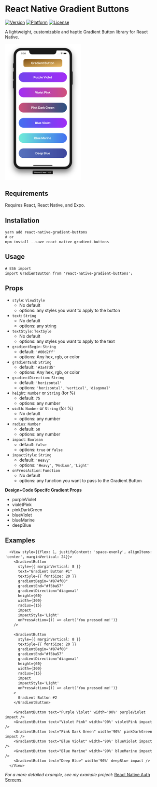 # React Native Gradient Buttons

[![Version](https://img.shields.io/badge/version-v1.2.7-red.svg)](https://www.npmjs.com/package/react-native-gradient-buttons)
[![Platform](https://img.shields.io/badge/platform-ios%2Fandroid-blue.svg)](https://facebook.github.io/react-native/)
[![License](https://img.shields.io/badge/license-MIT-lightgrey.svg)](https://github.com/thomaswangio/react-native-gradient-buttons/blob/master/LICENSE)



A lightweight, customizable and haptic Gradient Button library for React Native.


<img src="./Examples.png" alt="Examples" width="250">

## Requirements
Requires React, React Native, and Expo.

## Installation

```
yarn add react-native-gradient-buttons
# or
npm install --save react-native-gradient-buttons
```

## Usage

```
# ES6 import
import GradientButton from 'react-native-gradient-buttons';
```

## Props
  - `style`: `ViewStyle`
    - No default
    - options: any styles you want to apply to the button   
  - `text`: `String`
    - No default
    - options: any string
  - `textStyle`: `TextSyle`
    - No default
    - options: any styles you want to apply to the text   
  - `gradientBegin`: `String` 
    - default: `'#00d2ff'`
    - options: Any hex, rgb, or color    
  - `gradientEnd`: `String`
    - default: `'#3a47d5'`
    - options: Any hex, rgb, or color
  - `gradientDirection`: `String`
    - default: `'horizontal'`
    - options: `'horizontal'`, `'vertical'`, `'diagonal'`
  - `height`: `Number` or `String` (for %)
    - default: `75`
    - options: any number
  - `width`: `Number` or `String` (for %)
    - No default
    - options: any number
  - `radius`: `Number`
    - default: `50`
    - options: any number
  - `impact`: `Boolean`
    - default: `false`
    - options: `true` or `false`
  - `impactStyle`: `String`
    - default: `'Heavy'`
    - options: `'Heavy'`, `'Medium'`, `'Light'`
  - `onPressAction`: `Function`
    - No default
    - options: any function you want to pass to the Gradient Button 

  **Design+Code Specifc Gradient Props**
  - purpleViolet
  - violetPink
  - pinkDarkGreen
  - blueViolet
  - blueMarine
  - deepBlue

## Examples

```
  <View style={{flex: 1, justifyContent: 'space-evenly', alignItems: 'center', marginVertical: 24}}>
    <GradientButton
      style={{ marginVertical: 8 }}
      text="Gradient Button #1"
      textSyle={{ fontSize: 20 }}      
      gradientBegin="#874f00"
      gradientEnd="#f5ba57"
      gradientDirection="diagonal"
      height={60}
      width={300}
      radius={15}
      impact
      impactStyle='Light'
      onPressAction={() => alert('You pressed me!')}
    />

    <GradientButton
      style={{ marginVertical: 8 }}
      textSyle={{ fontSize: 20 }}      
      gradientBegin="#874f00"
      gradientEnd="#f5ba57"
      gradientDirection="diagonal"
      height={60}
      width={300}
      radius={15}
      impact
      impactStyle='Light'
      onPressAction={() => alert('You pressed me!')}
    >
      Gradient Button #2   
    </GradientButton>
    
    <GradientButton text="Purple Violet" width='90%' purpleViolet impact />
    <GradientButton text="Violet Pink" width='90%' violetPink impact />
    <GradientButton text="Pink Dark Green" width='90%' pinkDarkGreen impact />
    <GradientButton text="Blue Violet" width='90%' blueViolet impact />
    <GradientButton text="Blue Marine" width='90%' blueMarine impact />
    <GradientButton text="Deep Blue" width='90%' deepBlue impact />
  </View>
```

*For a more detailed example, see my example project*: [React Native Auth Screens](https://github.com/thomaswangio/auth-screens).
